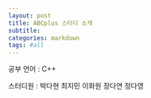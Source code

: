 ```yaml
---
layout: post
title: ABCplus 스터디 소개
subtitle:
categories: markdown
tags: #all
---
```

공부 언어 : C++

스터디원 : 박다현 최지민 이화원 장다연 정다영
